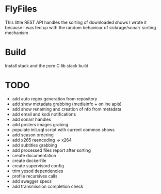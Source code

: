 FlyFiles
========

This little REST API handles the sorting of downloaded shows
I wrote it because I was fed up with the random behaviour of sickrage/sonarr sorting mechanism

# Build

Install stack and the pcre C lib
stack build

# TODO
- add auto regex generation from repository
- add show metadata grabbing (mediainfo + online apis)
- add show renaming and creation of nfo from metadata
- add email and kodi notifications
- add sonarr handles
- add posters images grabing
- populate init.sql script with current common shows
- add season ordering
- add x265 reencoding -> x264
- add subtitles grabbing
- add processed files report after sorting
- create documentation
- create dockerfile
- create supervisord config
- trim yesod dependencies
- profile recursives calls
- add swagger specs
- add transmission completion check
